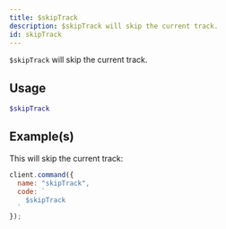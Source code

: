 ```yaml
---
title: $skipTrack
description: $skipTrack will skip the current track.
id: skipTrack
---
```


`$skipTrack` will skip the current track.

## Usage

```php
$skipTrack
```

## Example(s)

This will skip the current track:

```javascript
client.command({
  name: "skipTrack",
  code: `
    $skipTrack
  `
});
```
